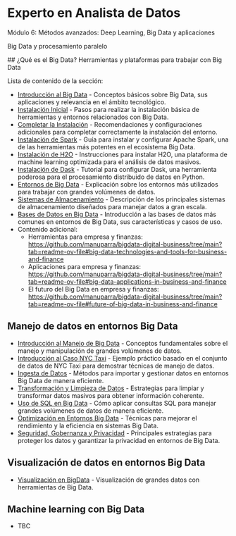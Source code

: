 # Experto en Analista de Datos

Módulo 6: Métodos avanzados: Deep Learning, Big Data y aplicaciones 

Big Data y procesamiento paralelo

## ¿Qué es el Big Data? Herramientas y plataformas para trabajar con Big Data

Lista de contenido de la sección:

- [Introducción al Big Data](Introducción_BigData/001_introduccionbigdata.md) - Conceptos básicos sobre Big Data, sus aplicaciones y relevancia en el ámbito tecnológico.
- [Instalación Inicial](Introducción_BigData/00_instalación.md) - Pasos para realizar la instalación básica de herramientas y entornos relacionados con Big Data.
- [Completar la Instalación](Introducción_BigData/01_completarinstalación.md) - Recomendaciones y configuraciones adicionales para completar correctamente la instalación del entorno.
- [Instalación de Spark](Introducción_BigData/02_instalacionspark.md) - Guía para instalar y configurar Apache Spark, una de las herramientas más potentes en el ecosistema Big Data.
- [Instalación de H2O](Introducción_BigData/03_instalaciónH2O.md) - Instrucciones para instalar H2O, una plataforma de machine learning optimizada para el análisis de datos masivos.
- [Instalación de Dask](Introducción_BigData/04_instalaciondask.md) - Tutorial para configurar Dask, una herramienta poderosa para el procesamiento distribuido de datos en Python.
- [Entornos de Big Data](Introducción_BigData/05_entornosbigdata.md) - Explicación sobre los entornos más utilizados para trabajar con grandes volúmenes de datos.
- [Sistemas de Almacenamiento](Introducción_BigData/06_sistemasdealmacenamiento.md) - Descripción de los principales sistemas de almacenamiento diseñados para manejar datos a gran escala.
- [Bases de Datos en Big Data](Introducción_BigData/07_basesdedatosbigdata.md) - Introducción a las bases de datos más comunes en entornos de Big Data, sus características y casos de uso.
- Contenido adicional:
  - Herramientas para empresa y finanzas: https://github.com/manuparra/bigdata-digital-business/tree/main?tab=readme-ov-file#big-data-technologies-and-tools-for-business-and-finance
  - Aplicaciones para empresa y finanzas: https://github.com/manuparra/bigdata-digital-business/tree/main?tab=readme-ov-file#big-data-applications-in-business-and-finance
  - El futuro del Big Data en empresa y finanzas: https://github.com/manuparra/bigdata-digital-business/tree/main?tab=readme-ov-file#future-of-big-data-in-business-and-finance



## Manejo de datos en entornos Big Data

- [Introducción al Manejo de Big Data](Manejo_BigData/10_introducciónmanejobigdata.md) - Conceptos fundamentales sobre el manejo y manipulación de grandes volúmenes de datos.
- [Introducción al Caso NYC Taxi](Manejo_BigData/11_introducciónnyctaxi.md) - Ejemplo práctico basado en el conjunto de datos de NYC Taxi para demostrar técnicas de manejo de datos.
- [Ingesta de Datos](Manejo_BigData/12_ingestadedatos.md) - Métodos para importar y gestionar datos en entornos Big Data de manera eficiente.
- [Transformación y Limpieza de Datos](Manejo_BigData/13_transformaciónylimpiezadedatos.md) - Estrategias para limpiar y transformar datos masivos para obtener información coherente.
- [Uso de SQL en Big Data](Manejo_BigData/14_sql.md) - Cómo aplicar consultas SQL para manejar grandes volúmenes de datos de manera eficiente.
- [Optimización en Entornos Big Data](Manejo_BigData/15_optimizacionbigdata.md) - Técnicas para mejorar el rendimiento y la eficiencia en sistemas Big Data.
- [Seguridad, Gobernanza y Privacidad](Manejo_BigData/16_seguridadgobernanzaprivacidad.md) - Principales estrategias para proteger los datos y garantizar la privacidad en entornos de Big Data.


## Visualización de datos en entornos Big Data

- [Visualización en BigData](Visualización_BigData/20_visualización.md) - Visualización de grandes datos con herramientas de Big Data.

## Machine learning con Big Data

- TBC

